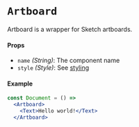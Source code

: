 # `Artboard`

Artboard is a wrapper for Sketch artboards.

#### Props
- `name` _(String)_: The component name
- `style` _(Style)_: See [styling](/docs/styling.md)


#### Example
```jsx
const Document = () =>
  <Artboard>
    <Text>Hello world!</Text>
  </Artboard>
```
